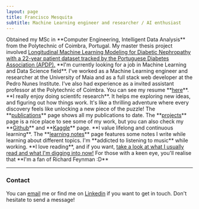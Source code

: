 ```yaml
---
layout: page
title: Francisco Mesquita
subtitle: Machine Learning engineer and researcher / AI enthusiast
---
```


<span class="fa fa-graduation-cap about-icon">
</span>
Obtained my MSc in **Computer Engineering, Intelligent Data Analysis** from the Polytechnic of Coimbra, Portugal. My master thesis project involved <a href="https://comum.rcaap.pt/handle/10400.26/47587" style="color: inherit;"><ins>Longitudinal Machine Learning Modeling for Diabetic Nephropathy with a 22-year patient dataset tracked by the Portuguese Diabetes Association (APDP).</ins></a>

<span class="fa fa-briefcase about-icon">
</span>
**I'm currently looking for a job in Machine Learning and Data Science field**. I've worked as a Machine Learning engineer and researcher at the University of Maia and as a full stack web developer at the Pedro Nunes Institute. I've also had experience as a invited assistant professor at the Polytechnic of Coimbra. You can see my resume **<a href="https://franciscomesquitaai.github.io/curriculum" style="color: inherit;"><ins>here</ins></a>**.

<span class="fa fa-book-open about-icon">
</span>
**I really enjoy doing scientifc research**. It helps me exploring new ideas, and figuring out how things work. It's like a thrilling adventure where every discovery feels like unlocking a new piece of the puzzle! The **<a href="https://franciscomesquitaai.github.io/Publications" style="color: inherit;"><ins>publications</ins></a>** page shows all my publications to date.

<span class="fa fa-file-alt about-icon">
</span>
The  **<a href="https://franciscomesquitaai.github.io/Projects" style="color: inherit;"><ins>projects</ins></a>** page is a nice place to see some of my work, but you can also check my **<a href="https://github.com/franciscomesquitaAI" style="color: inherit;"><ins>Github</ins></a>** and **<a href="https://www.kaggle.com/franciscomesquita" style="color: inherit;"><ins>Kaggle</ins></a>** page.

<span class="fa fa-bookmark about-icon">
</span>
**I value lifelong and continuous learning**. The **<a href="https://franciscomesquitaai.github.io/LearningNotes" style="color: inherit;"><ins>learning notes</ins></a>** page features some notes I write while learning about different topics.

<span class="fa fa-heart about-icon">
</span>
I'm **addicted to listening to music** while working. **I love reading**, and if you want, <a href="https://www.goodreads.com/user/show/145866740-francisco-mesquita" style="color: inherit;"><ins>take a look at what I usually read and what I'm digging into now!</ins></a> For those with a keen eye, you'll realise that **I'm a fan of Richard Feynman :D**

---

### Contact
You can <a href="mailto:fg.mesquita@outlook.pt?subject=Hello from franciscomesquitaai.github.io" style="color: inherit;"><ins>email</ins></a> me or find me on <a href="https://www.linkedin.com/in/franciscomesquita-17/" style="color: inherit;"><ins>Linkedin</ins></a> if you want to get in touch. Don't hesitate to send a message!

